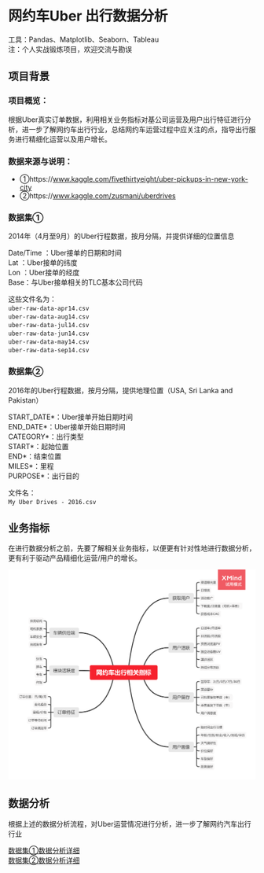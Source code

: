 # 网约车Uber 出行数据分析
 
工具：Pandas、Matplotlib、Seaborn、Tableau  
注：个人实战锻炼项目，欢迎交流与勘误

## 项目背景
### 项目概览：
根据Uber真实订单数据，利用相关业务指标对基公司运营及用户出行特征进行分析，进一步了解网约车出行行业，总结网约车运营过程中应关注的点，指导出行服务进行精细化运营以及用户增长。

### 数据来源与说明：
- ①https://www.kaggle.com/fivethirtyeight/uber-pickups-in-new-york-city
- ②https://www.kaggle.com/zusmani/uberdrives


### 数据集①

2014年（4月至9月）的Uber行程数据，按月分隔，并提供详细的位置信息

Date/Time ：Uber接单的日期和时间  
Lat ：Uber接单的纬度  
Lon ：Uber接单的经度  
Base：与Uber接单相关的TLC基本公司代码  

这些文件名为：  
`uber-raw-data-apr14.csv`  
`uber-raw-data-aug14.csv`  
`uber-raw-data-jul14.csv`  
`uber-raw-data-jun14.csv`  
`uber-raw-data-may14.csv`  
`uber-raw-data-sep14.csv`

### 数据集②
2016年的Uber行程数据，按月分隔，提供地理位置（USA, Sri Lanka and Pakistan）

START_DATE*：Uber接单开始日期时间  
END_DATE*：Uber接单开始日期时间  
CATEGORY*：出行类型  
START*：起始位置  
END*：结束位置  
MILES*：里程  
PURPOSE*：出行目的  

文件名：  
`My Uber Drives - 2016.csv`

## 业务指标

在进行数据分析之前，先要了解相关业务指标，以便更有针对性地进行数据分析，更有利于驱动产品精细化运营/用户的增长。

![image](网约车出行相关指标.png)

## 数据分析

根据上述的数据分析流程，对Uber运营情况进行分析，进一步了解网约汽车出行行业  

[数据集①数据分析详细](https://github.com/Kam-hung/My-Uber-Drives/blob/297b5a01f780ef08f07be9187bfd03542248a303/uber_2014%20data%20analysis.ipynb)  
[数据集②数据分析详细](https://github.com/Kam-hung/My-Uber-Drives/blob/f79650c933028aa5f8e81c2f09f671579f1fcd03/uber_2016%20data%20analysis.ipynb)
